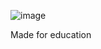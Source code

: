 ![image](https://github.com/Jiranon-K/To-Do-List/assets/132673259/be7013d7-6643-4553-be95-af3abdebb94b)

Made for education
